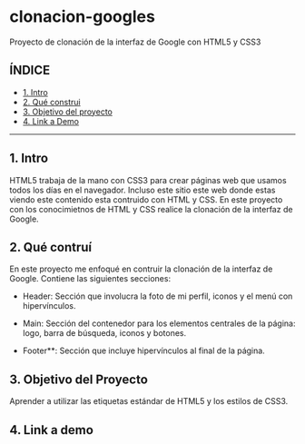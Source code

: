 # clonacion-googles
Proyecto de clonación de la interfaz de Google con HTML5 y CSS3
## **ÍNDICE**

* [1. Intro](#)
* [2. Qué construi](#)
* [3. Objetivo del proyecto](#)
* [4. Link a Demo](#)

****
## 1. Intro
HTML5 trabaja de la mano con CSS3 para crear páginas web que usamos todos los días en el navegador. Incluso este sitio este web donde estas viendo este contenido esta contruido con HTML y CSS. En este proyecto con los conocimietnos de HTML y CSS realice la clonación de la interfaz de Google.

## 2. Qué contruí

En este proyecto me enfoqué en contruir la clonación de la interfaz de Google. Contiene las siguientes secciones:

* Header: Sección que involucra la foto de mi perfil, iconos y el menú con hipervínculos.

* Main: Sección del contenedor para los elementos centrales de la página: logo, barra de búsqueda, iconos y botones.

* Footer**: Sección que incluye hipervínculos al final de la página.

## 3. Objetivo del Proyecto
Aprender a utilizar las etiquetas estándar de HTML5 y los estilos de CSS3.

## 4. Link a demo
